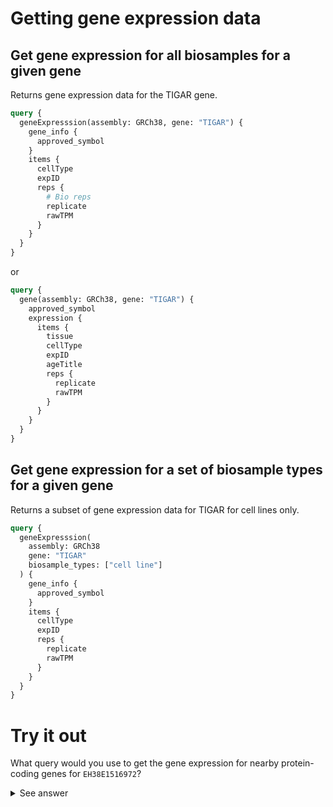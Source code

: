 # Getting gene expression data

## Get gene expression for all biosamples for a given gene

Returns gene expression data for the TIGAR gene.

```graphql
query {
  geneExpresssion(assembly: GRCh38, gene: "TIGAR") {
    gene_info {
      approved_symbol
    }
    items {
      cellType
      expID
      reps {
        # Bio reps
        replicate
        rawTPM
      }
    }
  }
}
```

or

```graphql
query {
  gene(assembly: GRCh38, gene: "TIGAR") {
    approved_symbol
    expression {
      items {
        tissue
        cellType
        expID
        ageTitle
        reps {
          replicate
          rawTPM
        }
      }
    }
  }
}
```

## Get gene expression for a set of biosample types for a given gene

Returns a subset of gene expression data for TIGAR for cell lines only.

```graphql
query {
  geneExpresssion(
    assembly: GRCh38
    gene: "TIGAR"
    biosample_types: ["cell line"]
  ) {
    gene_info {
      approved_symbol
    }
    items {
      cellType
      expID
      reps {
        replicate
        rawTPM
      }
    }
  }
}
```

# Try it out

What query would you use to get the gene expression for nearby protein-coding genes for `EH38E1516972`?

<details>
<summary>See answer</summary>

```graphql
query {
  ccre(accession: "EH38E1516972") {
    nearbygenes {
      pc {
        gene {
          approved_symbol
          expression {
            items {
              cellType
              reps {
                replicate
                rawTPM
              }
            }
          }
        }
      }
    }
  }
}
```
</details>

<br />
